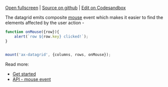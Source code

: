 
[Open fullscreen](/events/) | [Source on github](https://github.com/activewidgets/js/tree/master/examples/events) | [Edit on Codesandbox](https://codesandbox.io/s/github/activewidgets/js/tree/master/examples/events)

The datagrid emits composite [mouse](https://docs.activewidgets.com/api/datagrid/mouse-event/) event 
which makes it easier to find the elements affected by the user action -

```js
function onMouse({row}){
    alert(`row ${row.key} clicked!`);
}


mount('ax-datagrid', {columns, rows, onMouse});
```

Read more:

- [Get started](https://docs.activewidgets.com/guide/starting/js/#user-events)
- [API - mouse event](https://docs.activewidgets.com/api/datagrid/mouse-event/)